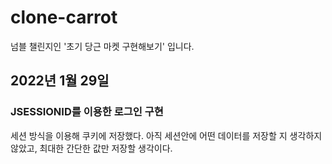 # clone-carrot
 넘블 챌린지인 '초기 당근 마켓 구현해보기' 입니다.


## 2022년 1월 29일

### JSESSIONID를 이용한 로그인 구현

세션 방식을 이용해 쿠키에 저장했다. 아직 세션안에 어떤 데이터를 저장할 지 생각하지 않았고, 최대한 간단한 값만 저장할 생각이다.